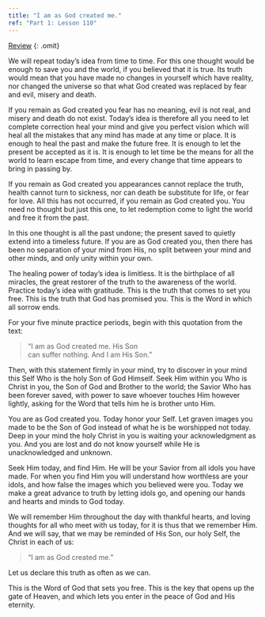 ```yaml
---
title: "I am as God created me."
ref: "Part 1: Lesson 110"
---
```


<a class="hide-review" href="/acim/workbook/l120/#l110">Review</a>
{: .omit}

We will repeat today’s idea from time to time. For this one thought
would be enough to save you and the world, if you believed that it is
true. Its truth would mean that you have made no changes in yourself
which have reality, nor changed the universe so that what God created
was replaced by fear and evil, misery and death.

If you remain as God created you fear has no meaning, evil is not real,
and misery and death do not exist. Today’s idea is therefore all you
need to let complete correction heal your mind and give you perfect
vision which will heal all the mistakes that any mind has made at any
time or place. It is enough to heal the past and make the future free.
It is enough to let the present be accepted as it is. It is enough to
let time be the means for all the world to learn escape from time, and
every change that time appears to bring in passing by.

If you remain as God created you appearances cannot replace the truth,
health cannot turn to sickness, nor can death be substitute for life, or
fear for love. All this has not occurred, if you remain as God created
you. You need no thought but just this one, to let redemption come to
light the world and free it from the past.

In this one thought is all the past undone; the present saved to quietly
extend into a timeless future. If you are as God created you, then there
has been no separation of your mind from His, no split between your mind
and other minds, and only unity within your own.

The healing power of today’s idea is limitless. It is the birthplace of
all miracles, the great restorer of the truth to the awareness of the
world. Practice today’s idea with gratitude. This is the truth that
comes to set you free. This is the truth that God has promised you. This
is the Word in which all sorrow ends.

For your five minute practice periods, begin with this quotation from
the text:

> “I am as God created me. His Son<br/>
> can suffer nothing. And I am His Son.”

Then, with this statement firmly in your mind, try to discover in
your mind this Self Who is the holy Son of God Himself. Seek Him within
you Who is Christ in you, the Son of God and Brother to the world; the
Savior Who has been forever saved, with power to save whoever touches
Him however lightly, asking for the Word that tells him he is brother
unto Him.

You are as God created you. Today honor your Self. Let graven images you
made to be the Son of God instead of what he is be worshipped not today.
Deep in your mind the holy Christ in you is waiting your acknowledgment
as you. And you are lost and do not know yourself while He is
unacknowledged and unknown.

Seek Him today, and find Him. He will be your Savior from all idols you
have made. For when you find Him you will understand how worthless are
your idols, and how false the images which you believed were you. Today
we make a great advance to truth by letting idols go, and opening our
hands and hearts and minds to God today.

We will remember Him throughout the day with thankful hearts, and loving
thoughts for all who meet with us today, for it is thus that we remember
Him. And we will say, that we may be reminded of His Son, our holy Self,
the Christ in each of us:

> “I am as God created me.”

Let us declare this truth as often as we can.

This is the Word of God that sets you free. This is the key that opens
up the gate of Heaven, and which lets you enter in the peace of God and
His eternity.

